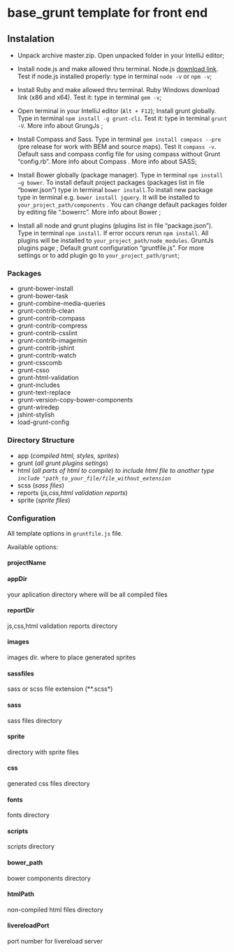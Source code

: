 base_grunt template for front end
==========

## Instalation 

+   Unpack archive master.zip. Open unpacked folder in your IntelliJ editor;

+   Install node.js and make allowed thru terminal.  Node.js <a href="" title="download link">download link</a>. Test if node.js installed properly: type in terminal ```node -v``` or ```npm -v```;

+ Install Ruby and make allowed thru terminal. Ruby Windows download link (x86 and x64). Test it: type in terminal ```gem -v```;

+ Open terminal in your IntelliJ editor (```Alt + F12```);
Install grunt globally.  Type in terminal ```npm install -g grunt-cli```. Test it: type in terminal ```grunt -V```. More info about GrungJs ;

+ Install Compass and Sass. Type in terminal ```gem install compass --pre``` (pre release for work with BEM and source maps). Test it ```compass -v```. Default sass and compass config file for using compass without Grunt “config.rb”. More info about Compass . More info about SASS;

+ Install Bower globally (package manager). Type in terminal ```npm install –g bower```. To install default project packages (packages list in file “bower.json”) type in terminal ```bower install```.To install new package type in terminal e.g. ```bower install jquery```. It will be installed to ```your_project_path/components``` . You can change default packages folder by editing file “.bowerrc”. More info about Bower ;

+ Install all node and grunt plugins (plugins list in file “package.json”). Type in terminal ```npm install```.  If error occurs rerun ```npm install```.   All plugins will be installed to ```your_project_path/node_modules```. GruntJs plugins page ;
Default grunt configuration “gruntfile.js”. For more settings or to add plugin go to ```your_project_path/grunt```;



### Packages

- grunt-bower-install
- grunt-bower-task
- grunt-combine-media-queries
- grunt-contrib-clean
- grunt-contrib-compass
- grunt-contrib-compress
- grunt-contrib-csslint
- grunt-contrib-imagemin
- grunt-contrib-jshint
- grunt-contrib-watch
- grunt-csscomb
- grunt-csso
- grunt-html-validation
- grunt-includes
- grunt-text-replace
- grunt-version-copy-bower-components
- grunt-wiredep
- jshint-stylish
- load-grunt-config


### Directory Structure


-  app (*compiled html, styles, sprites*)
-  grunt (*all grunt plugins setings*)
-  html (*all parts of html to compile*) *to include html file to another type ```include "path_to_your_file/file_without_extension```*
-  scss (*sass files*)
-  reports (*js,css,html validation reports*)
-  sprite (*sprite files*)

### Configuration

All template options in ```gruntfile.js``` file.

Available options:

####    projectName
####    appDir
your aplication directory where will be all compiled files

####   reportDir
js,css,html validation reports directory

####   images
images dir. where to place generated sprites

#### sassfiles
sass or scss file extension (**.scss*)

#### sass
sass files directory

#### sprite
directory with sprite files

#### css
generated css files directory

#### fonts
fonts directory

#### scripts
scripts directory

#### bower_path
bower components directory

#### htmlPath
non-compiled html files directory

#### livereloadPort
port number for livereload server

 

